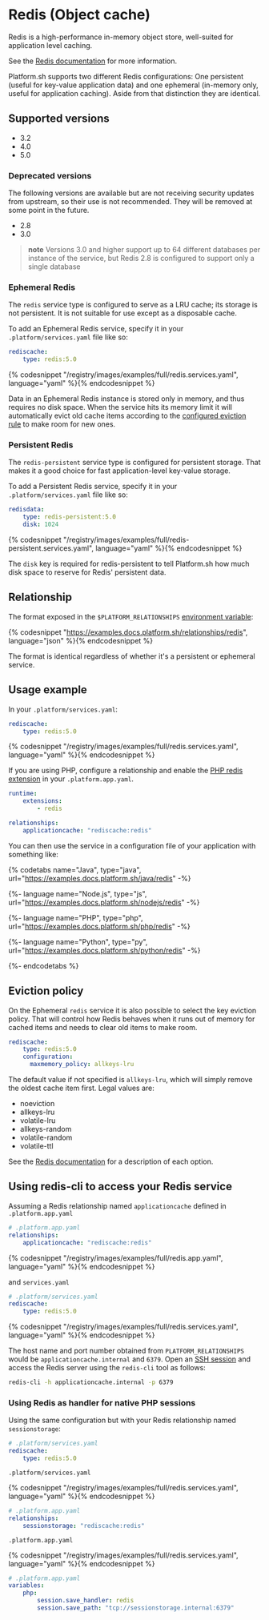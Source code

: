 # Redis (Object cache)

Redis is a high-performance in-memory object store, well-suited for application level caching.

See the [Redis documentation](https://redis.io/documentation) for more information.

Platform.sh supports two different Redis configurations: One persistent (useful for key-value application data) and one ephemeral (in-memory only, useful for application caching).  Aside from that distinction they are identical.

## Supported versions

* 3.2
* 4.0
* 5.0

### Deprecated versions

The following versions are available but are not receiving security updates from upstream, so their use is not recommended. They will be removed at some point in the future.

* 2.8
* 3.0

> **note**
> Versions 3.0 and higher support up to 64 different databases per instance of the service, but Redis 2.8 is configured to support only a single database

### Ephemeral Redis

The `redis` service type is configured to serve as a LRU cache; its storage is not persistent.  It is not suitable for use except as a disposable cache.

To add an Ephemeral Redis service, specify it in your `.platform/services.yaml` file like so:

```yaml
rediscache:
    type: redis:5.0
```

{% codesnippet "/registry/images/examples/full/redis.services.yaml", language="yaml" %}{% endcodesnippet %}

Data in an Ephemeral Redis instance is stored only in memory, and thus requires no disk space.  When the service hits its memory limit it will automatically evict old cache items according to the [configured eviction rule](#eviction-policy) to make room for new ones.

### Persistent Redis

The `redis-persistent` service type is configured for persistent storage. That makes it a good choice for fast application-level key-value storage.

To add a Persistent Redis service, specify it in your `.platform/services.yaml` file like so:

```yaml
redisdata:
    type: redis-persistent:5.0
    disk: 1024
```

{% codesnippet "/registry/images/examples/full/redis-persistent.services.yaml", language="yaml" %}{% endcodesnippet %}

The `disk` key is required for redis-persistent to tell Platform.sh how much disk space to reserve for Redis' persistent data.

## Relationship

The format exposed in the ``$PLATFORM_RELATIONSHIPS`` [environment variable](/development/variables.md#platformsh-provided-variables):

{% codesnippet "https://examples.docs.platform.sh/relationships/redis", language="json" %}{% endcodesnippet %}

The format is identical regardless of whether it's a persistent or ephemeral service.

## Usage example

In your ``.platform/services.yaml``:

```yaml
rediscache:
    type: redis:5.0
```

{% codesnippet "/registry/images/examples/full/redis.services.yaml", language="yaml" %}{% endcodesnippet %}

If you are using PHP, configure a relationship and enable the [PHP redis extension](/languages/php/extensions.md) in your `.platform.app.yaml`.

```yaml
runtime:
    extensions:
        - redis

relationships:
    applicationcache: "rediscache:redis"
```

You can then use the service in a configuration file of your application with something like:

{% codetabs name="Java", type="java", url="https://examples.docs.platform.sh/java/redis" -%}

{%- language name="Node.js", type="js", url="https://examples.docs.platform.sh/nodejs/redis" -%}

{%- language name="PHP", type="php", url="https://examples.docs.platform.sh/php/redis" -%}

{%- language name="Python", type="py", url="https://examples.docs.platform.sh/python/redis" -%}

{%- endcodetabs %}

## Eviction policy

On the Ephemeral `redis` service it is also possible to select the key eviction policy.  That will control how Redis behaves when it runs out of memory for cached items and needs to clear old items to make room.

```yaml
rediscache:
    type: redis:5.0
    configuration:
      maxmemory_policy: allkeys-lru
```

The default value if not specified is `allkeys-lru`, which will simply remove the oldest cache item first.  Legal values are:

* noeviction
* allkeys-lru
* volatile-lru
* allkeys-random
* volatile-random
* volatile-ttl

See the [Redis documentation](https://redis.io/topics/lru-cache#eviction-policies) for a description of each option.

## Using redis-cli to access your Redis service

Assuming a Redis relationship named `applicationcache` defined in `.platform.app.yaml`

```yaml
# .platform.app.yaml
relationships:
    applicationcache: "rediscache:redis"
```

{% codesnippet "/registry/images/examples/full/redis.app.yaml", language="yaml" %}{% endcodesnippet %}

and `services.yaml`

```yaml
# .platform/services.yaml
rediscache:
    type: redis:5.0
```

{% codesnippet "/registry/images/examples/full/redis.services.yaml", language="yaml" %}{% endcodesnippet %}

The host name and port number obtained from `PLATFORM_RELATIONSHIPS` would be `applicationcache.internal` and `6379`. Open an [SSH session](/development/ssh.md) and access the Redis server using the `redis-cli` tool as follows:

```bash
redis-cli -h applicationcache.internal -p 6379
```

### Using Redis as handler for native PHP sessions

Using the same configuration but with your Redis relationship named `sessionstorage`:

```yaml
# .platform/services.yaml
rediscache:
    type: redis:5.0
```

`.platform/services.yaml`

{% codesnippet "/registry/images/examples/full/redis.services.yaml", language="yaml" %}{% endcodesnippet %}

```yaml
# .platform.app.yaml
relationships:
    sessionstorage: "rediscache:redis"
```

`.platform.app.yaml`

{% codesnippet "/registry/images/examples/full/redis.services.yaml", language="yaml" %}{% endcodesnippet %}

```yaml
# .platform.app.yaml
variables:
    php:
        session.save_handler: redis
        session.save_path: "tcp://sessionstorage.internal:6379"
```
